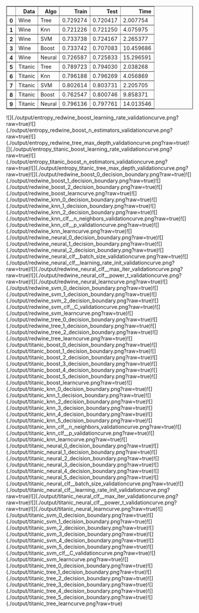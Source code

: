 <table border="1" class="dataframe">
  <thead>
    <tr style="text-align: right;">
      <th></th>
      <th>Data</th>
      <th>Algo</th>
      <th>Train</th>
      <th>Test</th>
      <th>Time</th>
    </tr>
  </thead>
  <tbody>
    <tr>
      <th>0</th>
      <td>Wine</td>
      <td>Tree</td>
      <td>0.729274</td>
      <td>0.720417</td>
      <td>2.007754</td>
    </tr>
    <tr>
      <th>1</th>
      <td>Wine</td>
      <td>Knn</td>
      <td>0.721226</td>
      <td>0.721250</td>
      <td>4.075975</td>
    </tr>
    <tr>
      <th>2</th>
      <td>Wine</td>
      <td>SVM</td>
      <td>0.733738</td>
      <td>0.724167</td>
      <td>2.265377</td>
    </tr>
    <tr>
      <th>3</th>
      <td>Wine</td>
      <td>Boost</td>
      <td>0.733742</td>
      <td>0.707083</td>
      <td>10.459686</td>
    </tr>
    <tr>
      <th>4</th>
      <td>Wine</td>
      <td>Neural</td>
      <td>0.726587</td>
      <td>0.725833</td>
      <td>15.296591</td>
    </tr>
    <tr>
      <th>5</th>
      <td>Titanic</td>
      <td>Tree</td>
      <td>0.789723</td>
      <td>0.794030</td>
      <td>2.038268</td>
    </tr>
    <tr>
      <th>6</th>
      <td>Titanic</td>
      <td>Knn</td>
      <td>0.796188</td>
      <td>0.796269</td>
      <td>4.056869</td>
    </tr>
    <tr>
      <th>7</th>
      <td>Titanic</td>
      <td>SVM</td>
      <td>0.802614</td>
      <td>0.803731</td>
      <td>2.205705</td>
    </tr>
    <tr>
      <th>8</th>
      <td>Titanic</td>
      <td>Boost</td>
      <td>0.762547</td>
      <td>0.800746</td>
      <td>9.858371</td>
    </tr>
    <tr>
      <th>9</th>
      <td>Titanic</td>
      <td>Neural</td>
      <td>0.796136</td>
      <td>0.797761</td>
      <td>14.013546</td>
    </tr>
  </tbody>
</table>![](./output/entropy_redwine_boost_learning_rate_validationcurve.png?raw=true)![](./output/entropy_redwine_boost_n_estimators_validationcurve.png?raw=true)![](./output/entropy_redwine_tree_max_depth_validationcurve.png?raw=true)![](./output/entropy_titanic_boost_learning_rate_validationcurve.png?raw=true)![](./output/entropy_titanic_boost_n_estimators_validationcurve.png?raw=true)![](./output/entropy_titanic_tree_max_depth_validationcurve.png?raw=true)![](./output/redwine_boost_0_decision_boundary.png?raw=true)![](./output/redwine_boost_1_decision_boundary.png?raw=true)![](./output/redwine_boost_2_decision_boundary.png?raw=true)![](./output/redwine_boost_learncurve.png?raw=true)![](./output/redwine_knn_0_decision_boundary.png?raw=true)![](./output/redwine_knn_1_decision_boundary.png?raw=true)![](./output/redwine_knn_2_decision_boundary.png?raw=true)![](./output/redwine_knn_clf__n_neighbors_validationcurve.png?raw=true)![](./output/redwine_knn_clf__p_validationcurve.png?raw=true)![](./output/redwine_knn_learncurve.png?raw=true)![](./output/redwine_neural_0_decision_boundary.png?raw=true)![](./output/redwine_neural_1_decision_boundary.png?raw=true)![](./output/redwine_neural_2_decision_boundary.png?raw=true)![](./output/redwine_neural_clf__batch_size_validationcurve.png?raw=true)![](./output/redwine_neural_clf__learning_rate_init_validationcurve.png?raw=true)![](./output/redwine_neural_clf__max_iter_validationcurve.png?raw=true)![](./output/redwine_neural_clf__power_t_validationcurve.png?raw=true)![](./output/redwine_neural_learncurve.png?raw=true)![](./output/redwine_svm_0_decision_boundary.png?raw=true)![](./output/redwine_svm_1_decision_boundary.png?raw=true)![](./output/redwine_svm_2_decision_boundary.png?raw=true)![](./output/redwine_svm_clf__C_validationcurve.png?raw=true)![](./output/redwine_svm_learncurve.png?raw=true)![](./output/redwine_tree_0_decision_boundary.png?raw=true)![](./output/redwine_tree_1_decision_boundary.png?raw=true)![](./output/redwine_tree_2_decision_boundary.png?raw=true)![](./output/redwine_tree_learncurve.png?raw=true)![](./output/titanic_boost_0_decision_boundary.png?raw=true)![](./output/titanic_boost_1_decision_boundary.png?raw=true)![](./output/titanic_boost_2_decision_boundary.png?raw=true)![](./output/titanic_boost_3_decision_boundary.png?raw=true)![](./output/titanic_boost_4_decision_boundary.png?raw=true)![](./output/titanic_boost_5_decision_boundary.png?raw=true)![](./output/titanic_boost_learncurve.png?raw=true)![](./output/titanic_knn_0_decision_boundary.png?raw=true)![](./output/titanic_knn_1_decision_boundary.png?raw=true)![](./output/titanic_knn_2_decision_boundary.png?raw=true)![](./output/titanic_knn_3_decision_boundary.png?raw=true)![](./output/titanic_knn_4_decision_boundary.png?raw=true)![](./output/titanic_knn_5_decision_boundary.png?raw=true)![](./output/titanic_knn_clf__n_neighbors_validationcurve.png?raw=true)![](./output/titanic_knn_clf__p_validationcurve.png?raw=true)![](./output/titanic_knn_learncurve.png?raw=true)![](./output/titanic_neural_0_decision_boundary.png?raw=true)![](./output/titanic_neural_1_decision_boundary.png?raw=true)![](./output/titanic_neural_2_decision_boundary.png?raw=true)![](./output/titanic_neural_3_decision_boundary.png?raw=true)![](./output/titanic_neural_4_decision_boundary.png?raw=true)![](./output/titanic_neural_5_decision_boundary.png?raw=true)![](./output/titanic_neural_clf__batch_size_validationcurve.png?raw=true)![](./output/titanic_neural_clf__learning_rate_init_validationcurve.png?raw=true)![](./output/titanic_neural_clf__max_iter_validationcurve.png?raw=true)![](./output/titanic_neural_clf__power_t_validationcurve.png?raw=true)![](./output/titanic_neural_learncurve.png?raw=true)![](./output/titanic_svm_0_decision_boundary.png?raw=true)![](./output/titanic_svm_1_decision_boundary.png?raw=true)![](./output/titanic_svm_2_decision_boundary.png?raw=true)![](./output/titanic_svm_3_decision_boundary.png?raw=true)![](./output/titanic_svm_4_decision_boundary.png?raw=true)![](./output/titanic_svm_5_decision_boundary.png?raw=true)![](./output/titanic_svm_clf__C_validationcurve.png?raw=true)![](./output/titanic_svm_learncurve.png?raw=true)![](./output/titanic_tree_0_decision_boundary.png?raw=true)![](./output/titanic_tree_1_decision_boundary.png?raw=true)![](./output/titanic_tree_2_decision_boundary.png?raw=true)![](./output/titanic_tree_3_decision_boundary.png?raw=true)![](./output/titanic_tree_4_decision_boundary.png?raw=true)![](./output/titanic_tree_5_decision_boundary.png?raw=true)![](./output/titanic_tree_learncurve.png?raw=true)
